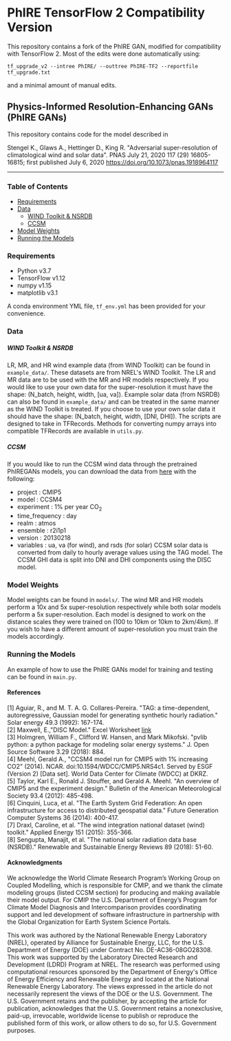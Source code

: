 #  PhIRE TensorFlow 2 Compatibility Version

This repository contains a fork of the PhIRE GAN, modified for compatibility with TensorFlow 2. Most of the edits were done automatically using:

```
tf_upgrade_v2 --intree PhIRE/ --outtree PhIRE-TF2 --reportfile tf_upgrade.txt
```

and a minimal amount of manual edits.

## Physics-Informed Resolution-Enhancing GANs (PhIRE GANs)

This repository contains code for the model described in 

Stengel K., Glaws A., Hettinger D., King R. "Adversarial super-resolution of climatological wind and solar data". PNAS July 21, 2020 117 (29) 16805-16815; first published July 6, 2020 https://doi.org/10.1073/pnas.1918964117


___
### Table of Contents
- [Requirements](https://github.com/NREL/PhIRE#requirements)
- [Data](https://github.com/NREL/PhIRE#data)
    - [WIND Toolkit & NSRDB](https://github.com/NREL/PhIRE#wind-toolkit--nsrdb)
    - [CCSM](https://github.com/NREL/PhIRE#ccsm)
- [Model Weights](https://github.com/NREL/PhIRE#model-weights)
- [Running the Models](https://github.com/NREL/PhIRE#running-the-models)

### Requirements
- Python v3.7
- TensorFlow v1.12
- numpy v1.15
- matplotlib v3.1

A conda environment YML file, `tf_env.yml` has been provided for your convenience. 

### Data

##### WIND Toolkit & NSRDB
LR, MR, and HR wind example data (from WIND Toolkit) can be found in `example_data/`. These datasets are from NREL's WIND Toolkit. The LR and MR data are to be used with the MR and HR models respectively. If you would like to use your own data for the super-resolution it must have the shape: (N_batch, height, width, [ua, va]). Example solar data (from NSRDB) can also be found in `example_data/` and can be treated in the same manner as the WIND Toolkit is treated. If you choose to use your own solar data it should have the shape: (N_batch, height, width, [DNI, DHI]).
The scripts are designed to take in TFRecords. Methods for converting numpy arrays into compatible TFRecords are available in `utils.py`.

##### CCSM
If you would like to run the CCSM wind data through the pretrained PhIREGANs models, you can download the data from [here](https://esgf-node.llnl.gov/projects/esgf-llnl/) with the following:
- project : CMIP5
- model : CCSM4
- experiment : 1% per year CO<sub>2</sub>
- time_frequency : day
- realm : atmos
- ensemble : r2i1p1
- version : 20130218
- variables : ua, va (for wind), and rsds (for solar)
CCSM solar data is converted from daily to hourly average values using the TAG model. The CCSM GHI data is split into DNI and DHI components using the DISC model.

### Model Weights
Model weights can be found in `models/`. The wind MR and HR models perform a 10x and 5x super-resolution respectively while both solar models perform a 5x super-resolution. Each model is designed to work on the distance scales they were trained on (100 to 10km or 10km to 2km/4km). If you wish to have a different amount of super-resolution you must train the models accordingly.

### Running the Models
An example of how to use the PhIRE GANs model for training and testing can be found in `main.py`.

#### References
[1] Aguiar, R., and M. T. A. G. Collares-Pereira. "TAG: a time-dependent, autoregressive, Gaussian model for generating synthetic hourly radiation." Solar energy 49.3 (1992): 167-174.  
[2] Maxwell, E.,"DISC Model." Excel Worksheet [link](https://www.nrel.gov/grid/solar-resource/disc.html)  
[3] Holmgren, William F., Clifford W. Hansen, and Mark Mikofski. "pvlib python: a python package for modeling solar energy systems." J. Open Source Software 3.29 (2018): 884.  
[4] Meehl, Gerald A., "CCSM4 model run for CMIP5 with 1\% increasing CO2" (2014). NCAR. doi:10.1594/WDCC/CMIP5.NRS4c1. Served by ESGF (Version 2) [Data set]. World Data Center for Climate (WDCC) at DKRZ.  
[5] Taylor, Karl E., Ronald J. Stouffer, and Gerald A. Meehl. "An overview of CMIP5 and the experiment design." Bulletin of the American Meteorological Society 93.4 (2012): 485-498.  
[6] Cinquini, Luca, et al. "The Earth System Grid Federation: An open infrastructure for access to distributed geospatial data." Future Generation Computer Systems 36 (2014): 400-417.  
[7] Draxl, Caroline, et al. "The wind integration national dataset (wind) toolkit." Applied Energy 151 (2015): 355-366.  
[8] Sengupta, Manajit, et al. "The national solar radiation data base (NSRDB)." Renewable and Sustainable Energy Reviews 89 (2018): 51-60.

#### Acknowledgments
We acknowledge the World Climate Research Program’s Working Group on Coupled Modelling, which is responsible for CMIP, and we thank the climate modeling groups (listed CCSM section) for producing and making available their model output. For CMIP the U.S. Department of Energy’s Program for Climate Model Diagnosis and Intercomparison provides coordinating support and led development of software infrastructure in partnership with the Global Organization for Earth System Science Portals.

This work was authored by the National Renewable Energy Laboratory (NREL), operated by Alliance for Sustainable Energy, LLC, for the U.S. Department of Energy (DOE) under Contract No. DE-AC36-08GO28308. This work was supported by the Laboratory Directed Research and Development (LDRD) Program at NREL. The research was performed using computational resources sponsored by the Department of Energy's Office of Energy Efficiency and Renewable Energy and located at the National Renewable Energy Laboratory. The views expressed in the article do not necessarily represent the views of the DOE or the U.S. Government. The U.S. Government retains and the publisher, by accepting the article for publication, acknowledges that the U.S. Government retains a nonexclusive, paid-up, irrevocable, worldwide license to publish or reproduce the published form of this work, or allow others to do so, for U.S. Government purposes.
